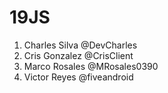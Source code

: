 # 19JS

1. Charles Silva @DevCharles
2. Cris Gonzalez @CrisClient
3. Marco Rosales @MRosales0390
4. Victor Reyes @fiveandroid
